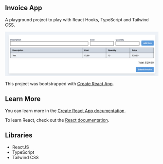 ## Invoice App
A playground project to play with React Hooks, TypeScript and Tailwind CSS.

![Image of application](docs/app-image.png)

This project was bootstrapped with [Create React App](https://github.com/facebook/create-react-app).

## Learn More

You can learn more in the [Create React App documentation](https://facebook.github.io/create-react-app/docs/getting-started).

To learn React, check out the [React documentation](https://reactjs.org/).

## Libraries
- ReactJS
- TypeScript
- Tailwind CSS

